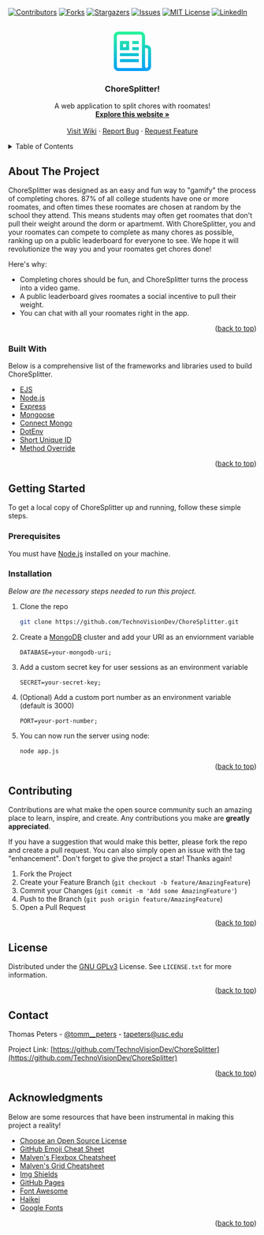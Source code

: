 <div id="top"></div>
<!--
*** Thanks for checking out the Best-README-Template. If you have a suggestion
*** that would make this better, please fork the repo and create a pull request
*** or simply open an issue with the tag "enhancement".
*** Don't forget to give the project a star!
*** Thanks again! Now go create something AMAZING! :D
-->



<!-- PROJECT SHIELDS -->
<!--
*** I'm using markdown "reference style" links for readability.
*** Reference links are enclosed in brackets [ ] instead of parentheses ( ).
*** See the bottom of this document for the declaration of the reference variables
*** for contributors-url, forks-url, etc. This is an optional, concise syntax you may use.
*** https://www.markdownguide.org/basic-syntax/#reference-style-links
-->
[![Contributors][contributors-shield]][contributors-url]
[![Forks][forks-shield]][forks-url]
[![Stargazers][stars-shield]][stars-url]
[![Issues][issues-shield]][issues-url]
[![MIT License][license-shield]][license-url]
[![LinkedIn][linkedin-shield]][linkedin-url]



<!-- PROJECT LOGO -->
<br />
<div align="center">
  <a href="https://github.com/TechnoVisionDev/ChoreSplitter">
    <img src="public/assets/github/logo.png" alt="Logo" width="80" height="80">
  </a>

  <h3 align="center">ChoreSplitter!</h3>

  <p align="center">
    A web application to split chores with roomates!
    <br />
    <a href="http://ec2-3-82-193-93.compute-1.amazonaws.com:8080/ChoreSplitter"><strong>Explore this website »</strong></a>
    <br />
    <br />
    <a href="https://github.com/TechnoVisionDev/ChoreSplitter/wiki">Visit Wiki</a>
    ·
    <a href="https://github.com/TechnoVisionDev/ChoreSplitter/issues">Report Bug</a>
    ·
    <a href="https://github.com/TechnoVisionDev/ChoreSplitter/issues">Request Feature</a>
  </p>
</div>



<!-- TABLE OF CONTENTS -->
<details>
  <summary>Table of Contents</summary>
  <ol>
    <li>
      <a href="#about-the-project">About The Project</a>
      <ul>
        <li><a href="#built-with">Built With</a></li>
      </ul>
    </li>
    <li>
      <a href="#getting-started">Getting Started</a>
      <ul>
        <li><a href="#prerequisites">Prerequisites</a></li>
        <li><a href="#installation">Installation</a></li>
      </ul>
    </li>
    <li><a href="#contributing">Contributing</a></li>
    <li><a href="#license">License</a></li>
    <li><a href="#contact">Contact</a></li>
    <li><a href="#acknowledgments">Acknowledgments</a></li>
  </ol>
</details>



<!-- ABOUT THE PROJECT -->
## About The Project

ChoreSplitter was designed as an easy and fun way to "gamify" the process of completing chores. 87% of all college students have one or more roomates, and often times these roomates are chosen at random by the school they attend. This means students may often get roomates that don't pull their weight around the dorm or apartmemt. With ChoreSplitter, you and your roomates can compete to complete as many chores as possible, ranking up on a public leaderboard for everyone to see. We hope it will revolutionize the way you and your roomates get chores done!

Here's why:
* Completing chores should be fun, and ChoreSplitter turns the process into a video game.
* A public leaderboard gives roomates a social incentive to pull their weight.
* You can chat with all your roomates right in the app.

<p align="right">(<a href="#top">back to top</a>)</p>



### Built With

Below is a comprehensive list of the frameworks and libraries used to build ChoreSplitter.

* [EJS](https://ejs.co/)
* [Node.js](https://nodejs.org/en/)
* [Express](https://expressjs.com/)
* [Mongoose](https://mongoosejs.com/docs/)
* [Connect Mongo](https://www.npmjs.com/package/connect-mongo)
* [DotEnv](https://www.npmjs.com/package/dotenv)
* [Short Unique ID](https://www.npmjs.com/package/short-unique-id)
* [Method Override](https://www.npmjs.com/package/method-override)

<p align="right">(<a href="#top">back to top</a>)</p>



<!-- GETTING STARTED -->
## Getting Started

To get a local copy of ChoreSplitter up and running, follow these simple steps.

### Prerequisites

You must have [Node.js](https://nodejs.org/en/) installed on your machine.

### Installation

_Below are the necessary steps needed to run this project._

1. Clone the repo
   ```sh
   git clone https://github.com/TechnoVisionDev/ChoreSplitter.git
   ```
2. Create a [MongoDB](https://www.mongodb.com/) cluster and add your URI as an enviornment variable
   ```env
   DATABASE=your-mongodb-uri;
   ```
2. Add a custom secret key for user sessions as an environment variable
   ```env
   SECRET=your-secret-key;
   ```
5. (Optional) Add a custom port number as an environment variable (default is 3000)
   ```env
   PORT=your-port-number;
   ```
6. You can now run the server using node:
   ```sh
   node app.js
   ```

<p align="right">(<a href="#top">back to top</a>)</p>



<!-- CONTRIBUTING -->
## Contributing

Contributions are what make the open source community such an amazing place to learn, inspire, and create. Any contributions you make are **greatly appreciated**.

If you have a suggestion that would make this better, please fork the repo and create a pull request. You can also simply open an issue with the tag "enhancement".
Don't forget to give the project a star! Thanks again!

1. Fork the Project
2. Create your Feature Branch (`git checkout -b feature/AmazingFeature`)
3. Commit your Changes (`git commit -m 'Add some AmazingFeature'`)
4. Push to the Branch (`git push origin feature/AmazingFeature`)
5. Open a Pull Request

<p align="right">(<a href="#top">back to top</a>)</p>



<!-- LICENSE -->
## License

Distributed under the [GNU GPLv3](https://www.gnu.org/) License. See `LICENSE.txt` for more information.

<p align="right">(<a href="#top">back to top</a>)</p>



<!-- CONTACT -->
## Contact

Thomas Peters - [@tomm__peters](https://twitter.com/tomm__peters) - tapeters@usc.edu

Project Link: [https://github.com/TechnoVisionDev/ChoreSplitter](https://github.com/TechnoVisionDev/ChoreSplitter)

<p align="right">(<a href="#top">back to top</a>)</p>



<!-- ACKNOWLEDGMENTS -->
## Acknowledgments

Below are some resources that have been instrumental in making this project a reality!

* [Choose an Open Source License](https://choosealicense.com)
* [GitHub Emoji Cheat Sheet](https://www.webpagefx.com/tools/emoji-cheat-sheet)
* [Malven's Flexbox Cheatsheet](https://flexbox.malven.co/)
* [Malven's Grid Cheatsheet](https://grid.malven.co/)
* [Img Shields](https://shields.io)
* [GitHub Pages](https://pages.github.com)
* [Font Awesome](https://fontawesome.com)
* [Haikei](https://haikei.app/)
* [Google Fonts](https://fonts.google.com/)

<p align="right">(<a href="#top">back to top</a>)</p>



<!-- MARKDOWN LINKS & IMAGES -->
<!-- https://www.markdownguide.org/basic-syntax/#reference-style-links -->
[contributors-shield]: https://img.shields.io/github/contributors/TechnoVisionDev/ChoreSplitter.svg?style=for-the-badge
[contributors-url]: https://github.com/TechnoVisionDev/ChoreSplitter/graphs/contributors
[forks-shield]: https://img.shields.io/github/forks/TechnoVisionDev/ChoreSplitter.svg?style=for-the-badge
[forks-url]: https://github.com/TechnoVisionDev/ChoreSplitter/network/members
[stars-shield]: https://img.shields.io/github/stars/TechnoVisionDev/ChoreSplitter.svg?style=for-the-badge
[stars-url]: https://github.com/TechnoVisionDev/ChoreSplitter/stargazers
[issues-shield]: https://img.shields.io/github/issues/TechnoVisionDev/ChoreSplitter.svg?style=for-the-badge
[issues-url]: https://github.com/TechnoVisionDev/ChoreSplitter/issues
[license-shield]: https://img.shields.io/github/license/TechnoVisionDev/ChoreSplitter.svg?style=for-the-badge
[license-url]: https://github.com/TechnoVisionDev/ChoreSplitter/blob/main/LICENSE
[linkedin-shield]: https://img.shields.io/badge/-LinkedIn-black.svg?style=for-the-badge&logo=linkedin&colorB=555
[linkedin-url]: https://linkedin.com/in/thomaspeters
[product-screenshot]: src/main/webapp/assets/github/screenshot.png
